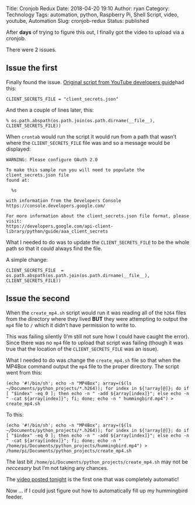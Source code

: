Title: Cronjob Redux
Date: 2018-04-20 19:10
Author: ryan
Category: Technology
Tags: automation, python, Raspberry Pi, Shell Script, video, youtube, Automation
Slug: cronjob-redux
Status: published

After **days** of trying to figure this out, I finally got the video to upload via a cronjob.

There were 2 issues.

## Issue the first

Finally found the issue. [Original script from YouTube developers guide](https://developers.google.com/youtube/v3/guides/uploading_a_video)had this:

    CLIENT_SECRETS_FILE = "client_secrets.json"

And then a couple of lines later, this:

    % os.path.abspath(os.path.join(os.path.dirname(__file__), CLIENT_SECRETS_FILE))

When `crontab` would run the script it would run from a path that wasn’t where the `CLIENT_SECRETS_FILE` file was and so a message would be displayed:

    WARNING: Please configure OAuth 2.0

    To make this sample run you will need to populate the client_secrets.json file
    found at:

      %s

    with information from the Developers Console
    https://console.developers.google.com/

    For more information about the client_secrets.json file format, please visit:
    https://developers.google.com/api-client-library/python/guide/aaa_client_secrets

What I needed to do was to update the `CLIENT_SECRETS_FILE` to be the whole path so that it could always find the file.

A simple change:

    CLIENT_SECRETS_FILE  = os.path.abspath(os.path.join(os.path.dirname(__file__), CLIENT_SECRETS_FILE))

## Issue the second

When the `create_mp4.sh` script would run it was reading all of the `h264` files from the directory where they lived **BUT** they were attempting to output the `mp4` file to `/` which it didn’t have permission to write to.

This was failing silently (I’m still not sure how I could have caught the error). Since there was no `mp4` file to upload that script was failing (though it was true that the location of the `CLIENT_SECRETS_FILE` was an issue).

What I needed to do was change the `create_mp4.sh` file so that when the MP4Box command output the `mp4` file to the proper directory. The script went from this:

    (echo '#!/bin/sh'; echo -n "MP4Box"; array=($(ls ~/Documents/python_projects/*.h264)); for index in ${!array[@]}; do if [ "$index" -eq 0 ]; then echo -n " -add ${array[index]}"; else echo -n " -cat ${array[index]}"; fi; done; echo -n " hummingbird.mp4") > create_mp4.sh

To this:

    (echo '#!/bin/sh'; echo -n "MP4Box"; array=($(ls ~/Documents/python_projects/*.h264)); for index in ${!array[@]}; do if [ "$index" -eq 0 ]; then echo -n " -add ${array[index]}"; else echo -n " -cat ${array[index]}"; fi; done; echo -n " /home/pi/Documents/python_projects/hummingbird.mp4") > /home/pi/Documents/python_projects/create_mp4.sh

The last bit `/home/pi/Documents/python_projects/create_mp4.sh` may not be *neccesary* but I’m not taking any chances.

The [video posted tonight](https://www.youtube.com/watch?v=OaRiW1aFk9k) is the first one that was completely automatic!

Now … if I could just figure out how to automatically fill up my hummingbird feeder.
